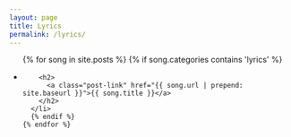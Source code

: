 ```yaml
---
layout: page
title: Lyrics
permalink: /lyrics/
---
```


  <ul class="post-list">
    {% for song in site.posts %}
      {% if song.categories contains 'lyrics' %}
      <li>
        <span class="post-meta"></span>

        <h2>
          <a class="post-link" href="{{ song.url | prepend: site.baseurl }}">{{ song.title }}</a>
        </h2>
      </li>
      {% endif %}
    {% endfor %}
  </ul>
